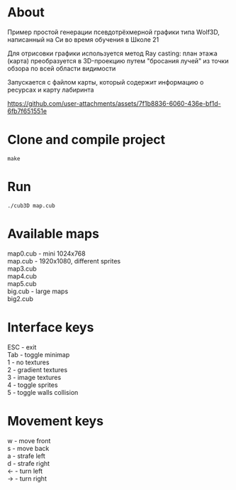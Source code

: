 # About

Пример простой генерации псевдотрёхмерной графики типа Wolf3D, написанный на Си во время обучения в Школе 21

Для отрисовки графики используется метод Ray casting: план этажа (карта) преобразуется в 3D-проекцию путем "бросания лучей" из точки обзора по всей области видимости

Запускается с файлом карты, который содержит информацию о ресурсах и карту лабиринта

https://github.com/user-attachments/assets/7f1b8836-6060-436e-bf1d-6fb7f651551e

# Clone and compile project

```
make
```

# Run

```
./cub3D map.cub
```

# Available maps

map0.cub - mini 1024x768  
map.cub - 1920x1080, different sprites  
map3.cub  
map4.cub  
map5.cub  
big.cub - large maps  
big2.cub

# Interface keys

ESC - exit  
Tab - toggle minimap  
1 - no textures  
2 - gradient textures  
3 - image textures  
4 - toggle sprites  
5 - toggle walls collision

# Movement keys

w - move front  
s - move back  
a - strafe left  
d - strafe right  
<- - turn left  
-> - turn right
